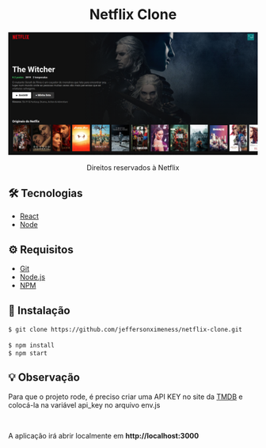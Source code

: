 # <div align="center">Netflix Clone</div>

<img src="./example_img.png" />

<p align="center">Direitos reservados à Netflix</p>

## 🛠️ Tecnologias

<ul>
  <li><a href="https://reactjs.org/">React</a></li>
  <li><a href="https://nodejs.org/en/">Node</a></li>
</ul>

## ⚙️ Requisitos

<ul>
  <li><a href="https://git-scm.com/">Git</a></li>
  <li><a href="https://nodejs.org/en/">Node.js</a></li>
  <li><a href="https://www.npmjs.com/">NPM</a></li>
</ul>

## 🚀 Instalação

```
$ git clone https://github.com/jeffersonximeness/netflix-clone.git

$ npm install
$ npm start
```

## 💡 Observação
<p>Para que o projeto rode, é preciso criar uma API KEY no site da <a href="https://www.themoviedb.org/?language=pt-BR">TMDB</a> e colocá-la na variável api_key no arquivo env.js</p>

<br>
<p>A aplicação irá abrir localmente em <strong>http://localhost:3000</strong></p>
